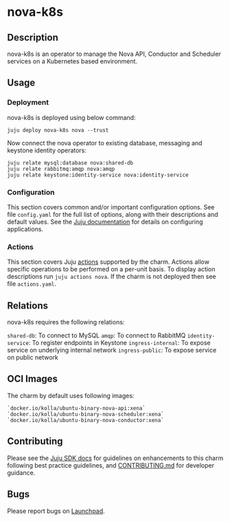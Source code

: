 # nova-k8s

## Description

nova-k8s is an operator to manage the Nova API, Conductor and Scheduler
services on a Kubernetes based environment.

## Usage

### Deployment

nova-k8s is deployed using below command:

    juju deploy nova-k8s nova --trust

Now connect the nova operator to existing database,
messaging and keystone identity operators:

    juju relate mysql:database nova:shared-db
    juju relate rabbitmq:amqp nova:amqp
    juju relate keystone:identity-service nova:identity-service

### Configuration

This section covers common and/or important configuration options. See file
`config.yaml` for the full list of options, along with their descriptions and
default values. See the [Juju documentation][juju-docs-config-apps] for details
on configuring applications.

### Actions

This section covers Juju [actions][juju-docs-actions] supported by the charm.
Actions allow specific operations to be performed on a per-unit basis. To
display action descriptions run `juju actions nova`. If the charm is not
deployed then see file `actions.yaml`.

## Relations

nova-k8s requires the following relations:

`shared-db`: To connect to MySQL
`amqp`: To connect to RabbitMQ
`identity-service`: To register endpoints in Keystone
`ingress-internal`: To expose service on underlying internal network
`ingress-public`: To expose service on public network

## OCI Images

The charm by default uses following images:

    `docker.io/kolla/ubuntu-binary-nova-api:xena`
    `docker.io/kolla/ubuntu-binary-nova-scheduler:xena`
    `docker.io/kolla/ubuntu-binary-nova-conductor:xena`

## Contributing

Please see the [Juju SDK docs](https://juju.is/docs/sdk) for guidelines
on enhancements to this charm following best practice guidelines, and
[CONTRIBUTING.md](contributors-guide) for developer guidance.

## Bugs

Please report bugs on [Launchpad][lp-bugs-charm-nova-k8s].

<!-- LINKS -->

[contributors-guide]: https://github.com/openstack-charmers/charm-nova-operator/blob/main/CONTRIBUTING.md
[juju-docs-actions]: https://jaas.ai/docs/actions
[juju-docs-config-apps]: https://juju.is/docs/configuring-applications
[lp-bugs-charm-nova-k8s]: https://bugs.launchpad.net/charm-nova-k8s/+filebug

